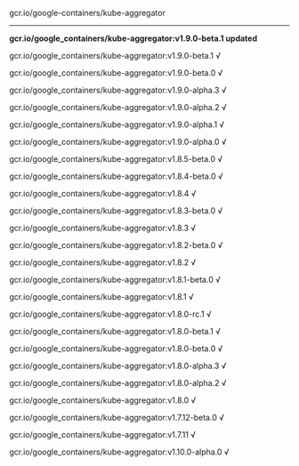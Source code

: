 gcr.io/google-containers/kube-aggregator 

----
**gcr.io/google_containers/kube-aggregator:v1.9.0-beta.1 updated**

gcr.io/google_containers/kube-aggregator:v1.9.0-beta.1 √

gcr.io/google_containers/kube-aggregator:v1.9.0-beta.0 √

gcr.io/google_containers/kube-aggregator:v1.9.0-alpha.3 √

gcr.io/google_containers/kube-aggregator:v1.9.0-alpha.2 √

gcr.io/google_containers/kube-aggregator:v1.9.0-alpha.1 √

gcr.io/google_containers/kube-aggregator:v1.9.0-alpha.0 √

gcr.io/google_containers/kube-aggregator:v1.8.5-beta.0 √

gcr.io/google_containers/kube-aggregator:v1.8.4-beta.0 √

gcr.io/google_containers/kube-aggregator:v1.8.4 √

gcr.io/google_containers/kube-aggregator:v1.8.3-beta.0 √

gcr.io/google_containers/kube-aggregator:v1.8.3 √

gcr.io/google_containers/kube-aggregator:v1.8.2-beta.0 √

gcr.io/google_containers/kube-aggregator:v1.8.2 √

gcr.io/google_containers/kube-aggregator:v1.8.1-beta.0 √

gcr.io/google_containers/kube-aggregator:v1.8.1 √

gcr.io/google_containers/kube-aggregator:v1.8.0-rc.1 √

gcr.io/google_containers/kube-aggregator:v1.8.0-beta.1 √

gcr.io/google_containers/kube-aggregator:v1.8.0-beta.0 √

gcr.io/google_containers/kube-aggregator:v1.8.0-alpha.3 √

gcr.io/google_containers/kube-aggregator:v1.8.0-alpha.2 √

gcr.io/google_containers/kube-aggregator:v1.8.0 √

gcr.io/google_containers/kube-aggregator:v1.7.12-beta.0 √

gcr.io/google_containers/kube-aggregator:v1.7.11 √

gcr.io/google_containers/kube-aggregator:v1.10.0-alpha.0 √

